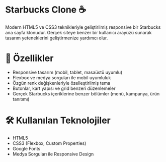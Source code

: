 # Starbucks Clone ☕️
Modern HTML5 ve CSS3 teknikleriyle geliştirilmiş responsive bir Starbucks ana sayfa klonudur. Gerçek siteye benzer bir kullanıcı arayüzü sunarak tasarım yeteneklerini geliştirmenize yardımcı olur.

# 🚀 Özellikler
+ Responsive tasarım (mobil, tablet, masaüstü uyumlu)
+ Flexbox ve medya sorguları ile mobil uyumluluk
+ Özgün renk değişkenleriyle özelleştirilmiş tema
+ Butonlar, kart yapısı ve grid benzeri düzenlemeler
+ Gerçek Starbucks içeriklerine benzer bölümler (menü, kampanya, ürün tanıtımı)

# 🛠️ Kullanılan Teknolojiler
+ HTML5
+ CSS3 (Flexbox, Custom Properties)
+ Google Fonts
+ Medya Sorguları ile Responsive Design
